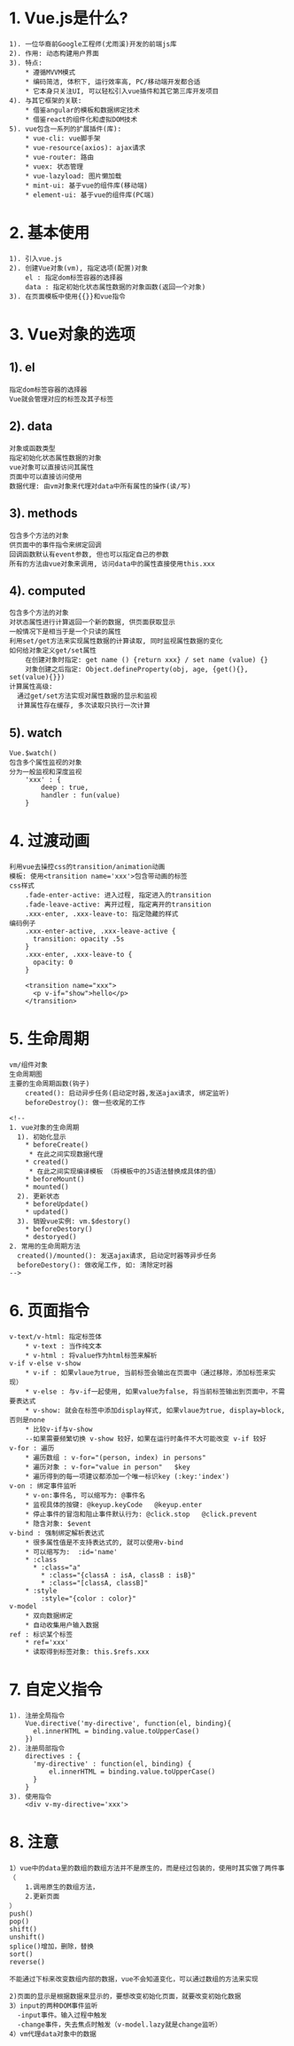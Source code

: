 # 1. Vue.js是什么?
	1). 一位华裔前Google工程师(尤雨溪)开发的前端js库
	2). 作用: 动态构建用户界面
	3). 特点:
		* 遵循MVVM模式
		* 编码简洁, 体积下, 运行效率高, PC/移动端开发都合适
		* 它本身只关注UI, 可以轻松引入vue插件和其它第三库开发项目
	4). 与其它框架的关联:
		* 借鉴angular的模板和数据绑定技术
		* 借鉴react的组件化和虚拟DOM技术
	5). vue包含一系列的扩展插件(库):
		* vue-cli: vue脚手架
		* vue-resource(axios): ajax请求
		* vue-router: 路由
		* vuex: 状态管理
		* vue-lazyload: 图片懒加载
		* mint-ui: 基于vue的组件库(移动端)
		* element-ui: 基于vue的组件库(PC端)
  
# 2. 基本使用
	1). 引入vue.js
	2). 创建Vue对象(vm), 指定选项(配置)对象
		el : 指定dom标签容器的选择器
		data : 指定初始化状态属性数据的对象函数(返回一个对象)
	3). 在页面模板中使用{{}}和vue指令
		
# 3. Vue对象的选项
## 1). el
	指定dom标签容器的选择器
	Vue就会管理对应的标签及其子标签
## 2). data
	对象或函数类型
	指定初始化状态属性数据的对象
	vue对象可以直接访问其属性
	页面中可以直接访问使用
	数据代理: 由vm对象来代理对data中所有属性的操作(读/写)
## 3). methods
	包含多个方法的对象
	供页面中的事件指令来绑定回调
	回调函数默认有event参数, 但也可以指定自己的参数
	所有的方法由vue对象来调用, 访问data中的属性直接使用this.xxx
## 4). computed
	包含多个方法的对象
	对状态属性进行计算返回一个新的数据, 供页面获取显示
	一般情况下是相当于是一个只读的属性
	利用set/get方法来实现属性数据的计算读取, 同时监视属性数据的变化
	如何给对象定义get/set属性
		在创建对象时指定: get name () {return xxx} / set name (value) {}
	  	对象创建之后指定: Object.defineProperty(obj, age, {get(){}, set(value){}})
	计算属性高级:
	  通过get/set方法实现对属性数据的显示和监视
	  计算属性存在缓存, 多次读取只执行一次计算
## 5). watch
	Vue.$watch()
	包含多个属性监视的对象
	分为一般监视和深度监视
		'xxx' : {
			deep : true,
			handler : fun(value)
		}

# 4. 过渡动画
	利用vue去操控css的transition/animation动画
	模板: 使用<transition name='xxx'>包含带动画的标签
	css样式
		.fade-enter-active: 进入过程, 指定进入的transition
		.fade-leave-active: 离开过程, 指定离开的transition
		.xxx-enter, .xxx-leave-to: 指定隐藏的样式
	编码例子
	    .xxx-enter-active, .xxx-leave-active {
	      transition: opacity .5s
	    }
	    .xxx-enter, .xxx-leave-to {
	      opacity: 0
	    }
	    
	    <transition name="xxx">
	      <p v-if="show">hello</p>
	    </transition>
    
# 5. 生命周期
	vm/组件对象
	生命周期图
	主要的生命周期函数(钩子)
    	created(): 启动异步任务(启动定时器,发送ajax请求, 绑定监听)
    	beforeDestroy(): 做一些收尾的工作

	<!--
	1. vue对象的生命周期
	  1). 初始化显示
	    * beforeCreate()
	     * 在此之间实现数据代理 
	    * created()
	     * 在此之间实现编译模板 （将模板中的JS语法替换成具体的值）
	    * beforeMount()
	    * mounted()
	  2). 更新状态
	    * beforeUpdate()
	    * updated()
	  3). 销毁vue实例: vm.$destory()
	    * beforeDestory()
	    * destoryed()
	2. 常用的生命周期方法
	  created()/mounted(): 发送ajax请求, 启动定时器等异步任务
	  beforeDestory(): 做收尾工作, 如: 清除定时器
	-->

# 6. 页面指令
	v-text/v-html: 指定标签体
    	* v-text : 当作纯文本
		* v-html : 将value作为html标签来解析
	v-if v-else v-show
		* v-if : 如果vlaue为true, 当前标签会输出在页面中（通过移除，添加标签来实现）
		* v-else : 与v-if一起使用, 如果value为false, 将当前标签输出到页面中，不需要表达式
		* v-show: 就会在标签中添加display样式, 如果vlaue为true, display=block, 否则是none  
		* 比较v-if与v-show
  		--如果需要频繁切换 v-show 较好，如果在运行时条件不大可能改变 v-if 较好
	v-for : 遍历
		* 遍历数组 : v-for="(person, index) in persons"   
		* 遍历对象 : v-for="value in person"   $key
		* 遍历得到的每一项建议都添加一个唯一标识key (:key:'index')
	v-on : 绑定事件监听
		* v-on:事件名, 可以缩写为: @事件名
		* 监视具体的按键: @keyup.keyCode   @keyup.enter
		* 停止事件的冒泡和阻止事件默认行为: @click.stop   @click.prevent
		* 隐含对象: $event
	v-bind : 强制绑定解析表达式  
		* 很多属性值是不支持表达式的, 就可以使用v-bind
		* 可以缩写为:  :id='name'
		* :class
		  * :class="a"
			* :class="{classA : isA, classB : isB}"
			* :class="[classA, classB]"
		* :style
			:style="{color : color}"
	v-model
		* 双向数据绑定
		* 自动收集用户输入数据
	ref : 标识某个标签
		* ref='xxx'
		* 读取得到标签对象: this.$refs.xxx
  
# 7. 自定义指令
	1). 注册全局指令
	    Vue.directive('my-directive', function(el, binding){
	      el.innerHTML = binding.value.toUpperCase()
	    })
	2). 注册局部指令
	    directives : {
	      'my-directive' : function(el, binding) {
	          el.innerHTML = binding.value.toUpperCase()
	      }
	    }
	3). 使用指令
	    <div v-my-directive='xxx'>
# 8. 注意  
    1）vue中的data里的数组的数组方法并不是原生的，而是经过包装的，使用时其实做了两件事（
		1.调用原生的数组方法，
		2.更新页面 
	）
	push()
	pop()
	shift()
	unshift()
	splice()增加，删除，替换
	sort()
	reverse()

	不能通过下标来改变数组内部的数据，vue不会知道变化，可以通过数组的方法来实现  

    2)页面的显示是根据数据来显示的，要想改变初始化页面，就要改变初始化数据   
    3）input的两种DOM事件监听
      -input事件。输入过程中触发
      -change事件，失去焦点时触发（v-model.lazy就是change监听） 
    4）vm代理data对象中的数据